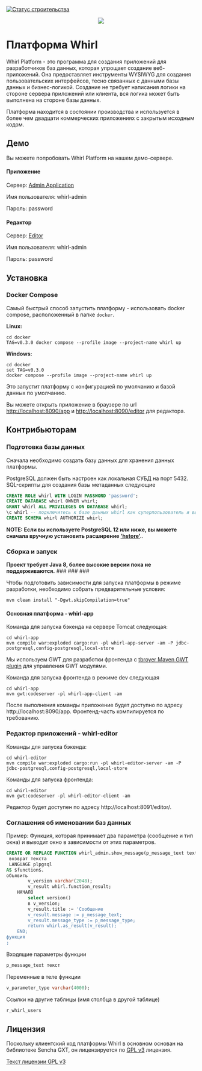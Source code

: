 [![Статус строительства](https://scrutinizer-ci.com/g/whirlplatform/whirl/badges/build.png?b=master)](https://scrutinizer-ci.com/g/whirlplatform/whirl/build-status/master)

<p style="text-align:center;">
  <img src="logo.png" /> <br>
</p>

# Платформа Whirl

Whirl Platform - это программа для создания приложений для разработчиков баз данных, которая упрощает создание веб-приложений. 
Она предоставляет инструменты WYSIWYG для создания пользовательских интерфейсов, тесно связанных с данными базы данных и бизнес-логикой. Создание
не требует написания логики на стороне сервера приложений или клиента, вся логика может быть выполнена на стороне базы данных.

Платформа находится в состоянии производства и используется в более чем двадцати коммерческих приложениях с закрытым исходным кодом.

## Демо

Вы можете попробовать Whirl Platform на нашем демо-сервере.

#### Приложение

Сервер: [Admin Application](http://demo.whirl-platform.ru/app?application=whirl-admin)

Имя пользователя: whirl-admin

Пароль: password

#### Редактор

Сервер: [Editor](http://demo.whirl-platform.ru/editor/)

Имя пользователя: whirl-admin

Пароль: password


## Установка

### Docker Compose

Самый быстрый способ запустить платформу - использовать docker compose, расположенный в папке `docker`.

**Linux:**
```shell
cd docker
TAG=v0.3.0 docker compose --profile image --project-name whirl up
```

**Windows:**
```shell
cd docker
set TAG=v0.3.0
docker compose --profile image --project-name whirl up
```

Это запустит платформу с конфигурацией по умолчанию и базой данных по умолчанию.

Вы можете открыть приложение в браузере по url [http://localhost:8090/app](http://localhost:8080/app)
и [http://localhost:8090/editor](http://localhost:8080/editor) для редактора.


## Контрибьюторам

### Подготовка базы данных

Сначала необходимо создать базу данных для хранения данных платформы.

PostgreSQL должен быть настроен как локальная СУБД на порт 5432. SQL-скрипты для создания базы метаданных следующие

```sql
CREATE ROLE whirl WITH LOGIN PASSWORD 'password';
CREATE DATABASE whirl OWNER whirl;
GRANT whirl ALL PRIVILEGES ON DATABASE whirl;
\c whirl -- подключитесь к базе данных whirl как суперпользователь и выполните следующие команды
CREATE SCHEMA whirl AUTHORIZE whirl;
```


**NOTE: Если вы используете PostgreSQL 12 или ниже, вы можете сначала вручную установить расширение ['hstore'](https://www.postgresql.org/docs/current/hstore.html).**.

### Сборка и запуск

**Проект требует Java 8, более высокие версии пока не поддерживаются.** ### ### ###

Чтобы подготовить зависимости для запуска платформы в режиме разработки, необходимо собрать предварительные условия:

```shell
mvn clean install "-Dgwt.skipCompilation=true"
```

#### Основная платформа - whirl-app

Команда для запуска бэкенда на сервере Tomcat следующая:

```shell
cd whirl-app
mvn compile war:exploded cargo:run -pl whirl-app-server -am -P jdbc-postgresql,config-postgresql,local-store
```

Мы используем GWT для разработки фронтенда
с [tbroyer Maven GWT plugin](https://tbroyer.github.io/gwt-maven-plugin/index.html) для управления GWT модулями.

Команда для запуска фронтенда в режиме dev следующая

```shell
cd whirl-app
mvn gwt:codeserver -pl whirl-app-client -am
```

После выполнения команды приложение будет доступно по адресу http://localhost:8090/app. Фронтенд-часть компилируется
по требованию.

### Редактор приложений - whirl-editor

Команды для запуска бэкенда:

```shell
cd whirl-editor
mvn compile war:exploded cargo:run -pl whirl-editor-server -am -P jdbc-postgresql,config-postgresql,local-store
```

Команды для запуска фронтенда:

```shell
cd whirl-editor
mvn gwt:codeserver -pl whirl-editor-client -am
```

Редактор будет доступен по адресу http://localhost:8091/editor/.

### Соглашения об именовании баз данных

Пример: Функция, которая принимает два параметра (сообщение и тип окна) и выводит окно в зависимости от этих параметров.

```sql 
CREATE OR REPLACE FUNCTION whirl_admin.show_message(p_message_text text, p_message_type text)
 возврат текста
 LANGUAGE plpgsql
AS $function$.
объявить 
		v_version varchar(2048);
		v_result whirl.function_result;
	НАЧАЛО
		select version()
		в v_version;
		v_result.title := 'Сообщение
		v_result.message := p_message_text;
		v_result.message_type := p_message_type;
		return whirl.as_result(v_result);
	END;
функция
;
```

Входящие параметры функции

```sql
p_message_text текст
```

Переменные в теле функции

```sql
v_parameter_type varchar(4000);
```

Ссылки на другие таблицы (имя столбца в другой таблице)

```sql
r_whirl_users
```

## Лицензия

Поскольку клиентский код платформы Whirl в основном основан на библиотеке Sencha GXT, он лицензируется по [GPL v3](LICENSE)
лицензия.

[Текст лицензии GPL v3](LICENSE)